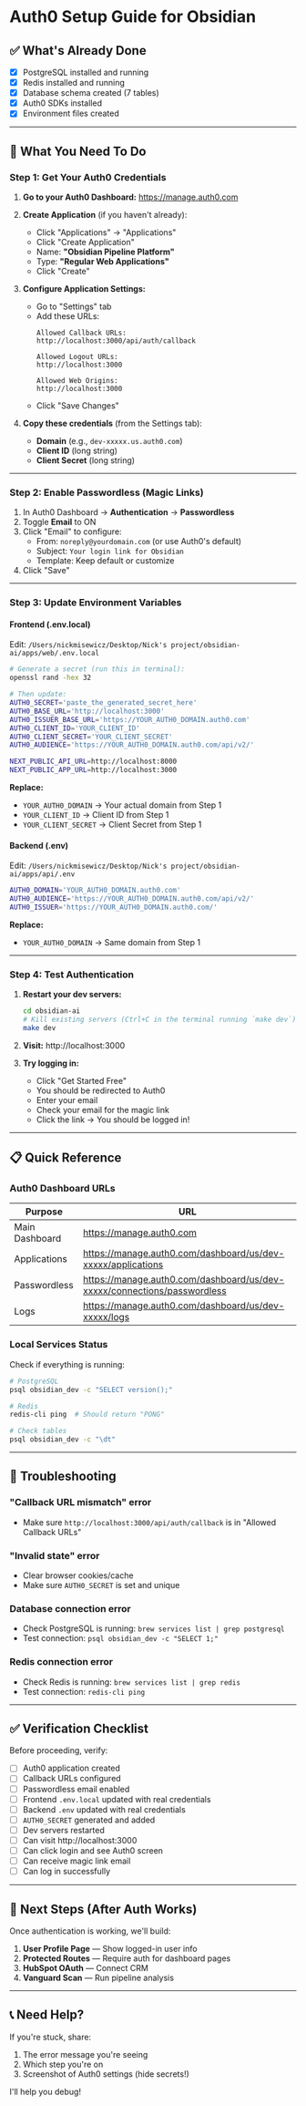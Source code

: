 # Auth0 Setup Guide for Obsidian

## ✅ What's Already Done

- [x] PostgreSQL installed and running
- [x] Redis installed and running
- [x] Database schema created (7 tables)
- [x] Auth0 SDKs installed
- [x] Environment files created

---

## 🔧 What You Need To Do

### Step 1: Get Your Auth0 Credentials

1. **Go to your Auth0 Dashboard:** https://manage.auth0.com

2. **Create Application** (if you haven't already):
   - Click "Applications" → "Applications"
   - Click "Create Application"
   - Name: **"Obsidian Pipeline Platform"**
   - Type: **"Regular Web Applications"**
   - Click "Create"

3. **Configure Application Settings:**
   - Go to "Settings" tab
   - Add these URLs:
     ```
     Allowed Callback URLs:
     http://localhost:3000/api/auth/callback

     Allowed Logout URLs:
     http://localhost:3000

     Allowed Web Origins:
     http://localhost:3000
     ```
   - Click "Save Changes"

4. **Copy these credentials** (from the Settings tab):
   - **Domain** (e.g., `dev-xxxxx.us.auth0.com`)
   - **Client ID** (long string)
   - **Client Secret** (long string)

---

### Step 2: Enable Passwordless (Magic Links)

1. In Auth0 Dashboard → **Authentication** → **Passwordless**
2. Toggle **Email** to ON
3. Click "Email" to configure:
   - From: `noreply@yourdomain.com` (or use Auth0's default)
   - Subject: `Your login link for Obsidian`
   - Template: Keep default or customize
4. Click "Save"

---

### Step 3: Update Environment Variables

#### Frontend (.env.local)

Edit: `/Users/nickmisewicz/Desktop/Nick's project/obsidian-ai/apps/web/.env.local`

```bash
# Generate a secret (run this in terminal):
openssl rand -hex 32

# Then update:
AUTH0_SECRET='paste_the_generated_secret_here'
AUTH0_BASE_URL='http://localhost:3000'
AUTH0_ISSUER_BASE_URL='https://YOUR_AUTH0_DOMAIN.auth0.com'
AUTH0_CLIENT_ID='YOUR_CLIENT_ID'
AUTH0_CLIENT_SECRET='YOUR_CLIENT_SECRET'
AUTH0_AUDIENCE='https://YOUR_AUTH0_DOMAIN.auth0.com/api/v2/'

NEXT_PUBLIC_API_URL=http://localhost:8000
NEXT_PUBLIC_APP_URL=http://localhost:3000
```

**Replace:**
- `YOUR_AUTH0_DOMAIN` → Your actual domain from Step 1
- `YOUR_CLIENT_ID` → Client ID from Step 1
- `YOUR_CLIENT_SECRET` → Client Secret from Step 1

#### Backend (.env)

Edit: `/Users/nickmisewicz/Desktop/Nick's project/obsidian-ai/apps/api/.env`

```bash
AUTH0_DOMAIN='YOUR_AUTH0_DOMAIN.auth0.com'
AUTH0_AUDIENCE='https://YOUR_AUTH0_DOMAIN.auth0.com/api/v2/'
AUTH0_ISSUER='https://YOUR_AUTH0_DOMAIN.auth0.com/'
```

**Replace:**
- `YOUR_AUTH0_DOMAIN` → Same domain from Step 1

---

### Step 4: Test Authentication

1. **Restart your dev servers:**
   ```bash
   cd obsidian-ai
   # Kill existing servers (Ctrl+C in the terminal running `make dev`)
   make dev
   ```

2. **Visit:** http://localhost:3000

3. **Try logging in:**
   - Click "Get Started Free"
   - You should be redirected to Auth0
   - Enter your email
   - Check your email for the magic link
   - Click the link → You should be logged in!

---

## 📋 Quick Reference

### Auth0 Dashboard URLs

| Purpose | URL |
|---------|-----|
| Main Dashboard | https://manage.auth0.com |
| Applications | https://manage.auth0.com/dashboard/us/dev-xxxxx/applications |
| Passwordless | https://manage.auth0.com/dashboard/us/dev-xxxxx/connections/passwordless |
| Logs | https://manage.auth0.com/dashboard/us/dev-xxxxx/logs |

### Local Services Status

Check if everything is running:

```bash
# PostgreSQL
psql obsidian_dev -c "SELECT version();"

# Redis
redis-cli ping  # Should return "PONG"

# Check tables
psql obsidian_dev -c "\dt"
```

---

## 🚨 Troubleshooting

### "Callback URL mismatch" error
- Make sure `http://localhost:3000/api/auth/callback` is in "Allowed Callback URLs"

### "Invalid state" error
- Clear browser cookies/cache
- Make sure `AUTH0_SECRET` is set and unique

### Database connection error
- Check PostgreSQL is running: `brew services list | grep postgresql`
- Test connection: `psql obsidian_dev -c "SELECT 1;"`

### Redis connection error
- Check Redis is running: `brew services list | grep redis`
- Test connection: `redis-cli ping`

---

## ✅ Verification Checklist

Before proceeding, verify:

- [ ] Auth0 application created
- [ ] Callback URLs configured
- [ ] Passwordless email enabled
- [ ] Frontend `.env.local` updated with real credentials
- [ ] Backend `.env` updated with real credentials
- [ ] `AUTH0_SECRET` generated and added
- [ ] Dev servers restarted
- [ ] Can visit http://localhost:3000
- [ ] Can click login and see Auth0 screen
- [ ] Can receive magic link email
- [ ] Can log in successfully

---

## 🎯 Next Steps (After Auth Works)

Once authentication is working, we'll build:

1. **User Profile Page** — Show logged-in user info
2. **Protected Routes** — Require auth for dashboard pages
3. **HubSpot OAuth** — Connect CRM
4. **Vanguard Scan** — Run pipeline analysis

---

## 📞 Need Help?

If you're stuck, share:
1. The error message you're seeing
2. Which step you're on
3. Screenshot of Auth0 settings (hide secrets!)

I'll help you debug!
